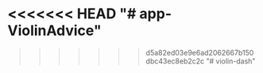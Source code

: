 <<<<<<< HEAD
"# app-ViolinAdvice" 
=======
>>>>>>> d5a82ed03e9e6ad2062667b150dbc43ec8eb2c2c
"# violin-dash" 
